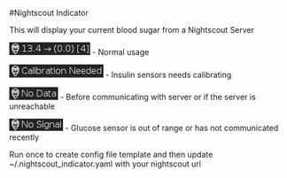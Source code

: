 #Nightscout Indicator

This will display your current blood sugar from a Nightscout Server

![Normal Usage](./screen_shots/screen_shot_normal.png?raw=True) - Normal usage

![Calibration Needed Screenshot](./screen_shots/screen_shot_calibration_needed.png?raw=True) - Insulin sensors needs calibrating

![No Data](./screen_shots/screen_shot_no_data.png?raw=True) - Before communicating with server or if the server is unreachable

![No Signal](./screen_shots/screen_shot_no_signal.png?raw=True) - Glucose sensor is out of range or has not communicated recently

Run once to create config file template and then update ~/.nightscout_indicator.yaml with your nightscout url
